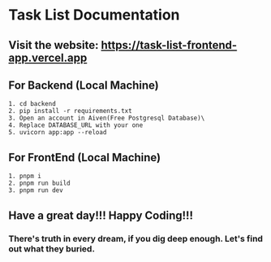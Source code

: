 # Task List Documentation


## Visit the website: https://task-list-frontend-app.vercel.app

## For Backend (Local Machine)
    1. cd backend 
    2. pip install -r requirements.txt
    3. Open an account in Aiven(Free Postgresql Database)\
    4. Replace DATABASE_URL with your one
    5. uvicorn app:app --reload
## For FrontEnd (Local Machine)
    1. pnpm i
    2. pnpm run build
    3. pnpm run dev

## Have a great day!!! Happy Coding!!!

###  There's truth in every dream, if you dig deep enough. Let's find out what they buried.